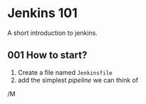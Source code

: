 # Jenkins 101

A short introduction to jenkins.

## 001 How to start?

1. Create a file named `Jenkinsfile`
1. add the simplest *pipeline* we can think of

/M
